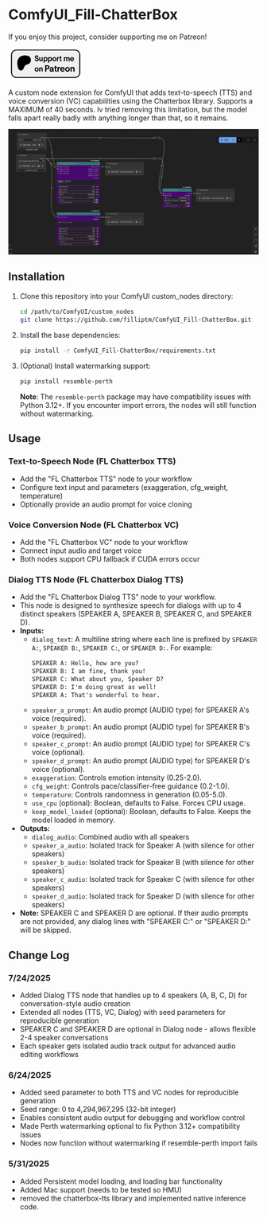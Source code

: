 # ComfyUI_Fill-ChatterBox

If you enjoy this project, consider supporting me on Patreon!
<p align="left">
  <a href="https://www.patreon.com/c/Machinedelusions">
    <img src="assets/Patreon.png" width="150px" alt="Patreon">
  </a>
</p>

A custom node extension for ComfyUI that adds text-to-speech (TTS) and voice conversion (VC) capabilities using the Chatterbox library.
Supports a MAXIMUM of 40 seconds. Iv tried removing this limitation, but the model falls apart really badly with anything longer than that, so it remains.

![ChatterBox Example](web/image.png)

## Installation

1. Clone this repository into your ComfyUI custom_nodes directory:
   ```bash
   cd /path/to/ComfyUI/custom_nodes
   git clone https://github.com/filliptm/ComfyUI_Fill-ChatterBox.git
   ```

2. Install the base dependencies:
   ```bash
   pip install -r ComfyUI_Fill-ChatterBox/requirements.txt
   ```

3. (Optional) Install watermarking support:
   ```bash
   pip install resemble-perth
   ```
   **Note**: The `resemble-perth` package may have compatibility issues with Python 3.12+. If you encounter import errors, the nodes will still function without watermarking.


## Usage

### Text-to-Speech Node (FL Chatterbox TTS)
- Add the "FL Chatterbox TTS" node to your workflow
- Configure text input and parameters (exaggeration, cfg_weight, temperature)
- Optionally provide an audio prompt for voice cloning

### Voice Conversion Node (FL Chatterbox VC)
- Add the "FL Chatterbox VC" node to your workflow
- Connect input audio and target voice
- Both nodes support CPU fallback if CUDA errors occur

### Dialog TTS Node (FL Chatterbox Dialog TTS)
- Add the "FL Chatterbox Dialog TTS" node to your workflow.
- This node is designed to synthesize speech for dialogs with up to 4 distinct speakers (SPEAKER A, SPEAKER B, SPEAKER C, and SPEAKER D).
- **Inputs:**
    - `dialog_text`: A multiline string where each line is prefixed by `SPEAKER A:`, `SPEAKER B:`, `SPEAKER C:`, or `SPEAKER D:`. For example:
      ```
      SPEAKER A: Hello, how are you?
      SPEAKER B: I am fine, thank you!
      SPEAKER C: What about you, Speaker D?
      SPEAKER D: I'm doing great as well!
      SPEAKER A: That's wonderful to hear.
      ```
    - `speaker_a_prompt`: An audio prompt (AUDIO type) for SPEAKER A's voice (required).
    - `speaker_b_prompt`: An audio prompt (AUDIO type) for SPEAKER B's voice (required).
    - `speaker_c_prompt`: An audio prompt (AUDIO type) for SPEAKER C's voice (optional).
    - `speaker_d_prompt`: An audio prompt (AUDIO type) for SPEAKER D's voice (optional).
    - `exaggeration`: Controls emotion intensity (0.25-2.0).
    - `cfg_weight`: Controls pace/classifier-free guidance (0.2-1.0).
    - `temperature`: Controls randomness in generation (0.05-5.0).
    - `use_cpu` (optional): Boolean, defaults to False. Forces CPU usage.
    - `keep_model_loaded` (optional): Boolean, defaults to False. Keeps the model loaded in memory.
- **Outputs:**
    - `dialog_audio`: Combined audio with all speakers
    - `speaker_a_audio`: Isolated track for Speaker A (with silence for other speakers)
    - `speaker_b_audio`: Isolated track for Speaker B (with silence for other speakers)
    - `speaker_c_audio`: Isolated track for Speaker C (with silence for other speakers)
    - `speaker_d_audio`: Isolated track for Speaker D (with silence for other speakers)
- **Note:** SPEAKER C and SPEAKER D are optional. If their audio prompts are not provided, any dialog lines with "SPEAKER C:" or "SPEAKER D:" will be skipped.

## Change Log

### 7/24/2025
- Added Dialog TTS node that handles up to 4 speakers (A, B, C, D) for conversation-style audio creation
- Extended all nodes (TTS, VC, Dialog) with seed parameters for reproducible generation
- SPEAKER C and SPEAKER D are optional in Dialog node - allows flexible 2-4 speaker conversations
- Each speaker gets isolated audio track output for advanced audio editing workflows

### 6/24/2025
- Added seed parameter to both TTS and VC nodes for reproducible generation
- Seed range: 0 to 4,294,967,295 (32-bit integer)
- Enables consistent audio output for debugging and workflow control
- Made Perth watermarking optional to fix Python 3.12+ compatibility issues
- Nodes now function without watermarking if resemble-perth import fails

### 5/31/2025
- Added Persistent model loading, and loading bar functionality
- Added Mac support (needs to be tested so HMU)
- removed the chatterbox-tts library and implemented native inference code.

